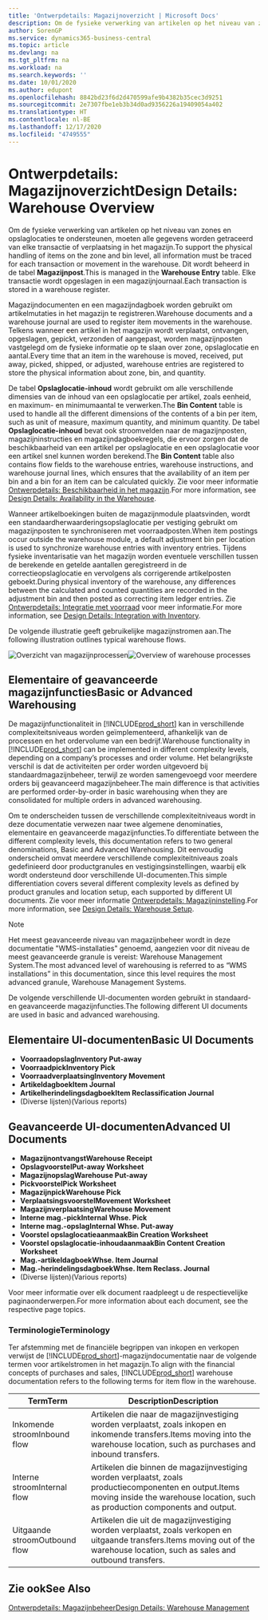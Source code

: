 ```yaml
---
title: 'Ontwerpdetails: Magazijnoverzicht | Microsoft Docs'
description: Om de fysieke verwerking van artikelen op het niveau van zones en opslaglocaties te ondersteunen, moeten alle gegevens worden getraceerd van elke transactie of verplaatsing in het magazijn. Dit wordt beheerd in de tabel **Magazijnpost**. Elke transactie wordt opgeslagen in een magazijnjournaal.
author: SorenGP
ms.service: dynamics365-business-central
ms.topic: article
ms.devlang: na
ms.tgt_pltfrm: na
ms.workload: na
ms.search.keywords: ''
ms.date: 10/01/2020
ms.author: edupont
ms.openlocfilehash: 8842bd23f6d2d470599afe9b4382b35cec3d9251
ms.sourcegitcommit: 2e7307fbe1eb3b34d0ad9356226a19409054a402
ms.translationtype: HT
ms.contentlocale: nl-BE
ms.lasthandoff: 12/17/2020
ms.locfileid: "4749555"
---
```

# <a name="design-details-warehouse-overview"></a><span data-ttu-id="3a91d-105">Ontwerpdetails: Magazijnoverzicht</span><span class="sxs-lookup"><span data-stu-id="3a91d-105">Design Details: Warehouse Overview</span></span>
<span data-ttu-id="3a91d-106">Om de fysieke verwerking van artikelen op het niveau van zones en opslaglocaties te ondersteunen, moeten alle gegevens worden getraceerd van elke transactie of verplaatsing in het magazijn.</span><span class="sxs-lookup"><span data-stu-id="3a91d-106">To support the physical handling of items on the zone and bin level, all information must be traced for each transaction or movement in the warehouse.</span></span> <span data-ttu-id="3a91d-107">Dit wordt beheerd in de tabel **Magazijnpost**.</span><span class="sxs-lookup"><span data-stu-id="3a91d-107">This is managed in the **Warehouse Entry** table.</span></span> <span data-ttu-id="3a91d-108">Elke transactie wordt opgeslagen in een magazijnjournaal.</span><span class="sxs-lookup"><span data-stu-id="3a91d-108">Each transaction is stored in a warehouse register.</span></span>  

<span data-ttu-id="3a91d-109">Magazijndocumenten en een magazijndagboek worden gebruikt om artikelmutaties in het magazijn te registreren.</span><span class="sxs-lookup"><span data-stu-id="3a91d-109">Warehouse documents and a warehouse journal are used to register item movements in the warehouse.</span></span> <span data-ttu-id="3a91d-110">Telkens wanneer een artikel in het magazijn wordt verplaatst, ontvangen, opgeslagen, gepickt, verzonden of aangepast, worden magazijnposten vastgelegd om de fysieke informatie op te slaan over zone, opslaglocatie en aantal.</span><span class="sxs-lookup"><span data-stu-id="3a91d-110">Every time that an item in the warehouse is moved, received, put away, picked, shipped, or adjusted, warehouse entries are registered to store the physical information about zone, bin, and quantity.</span></span>

<span data-ttu-id="3a91d-111">De tabel **Opslaglocatie-inhoud** wordt gebruikt om alle verschillende dimensies van de inhoud van een opslaglocatie per artikel, zoals eenheid, en maximum- en minimumaantal te verwerken.</span><span class="sxs-lookup"><span data-stu-id="3a91d-111">The **Bin Content** table is used to handle all the different dimensions of the contents of a bin per item, such as unit of measure, maximum quantity, and minimum quantity.</span></span> <span data-ttu-id="3a91d-112">De tabel **Opslaglocatie-inhoud** bevat ook stroomvelden naar de magazijnposten, magazijninstructies en magazijndagboekregels, die ervoor zorgen dat de beschikbaarheid van een artikel per opslaglocatie en een opslaglocatie voor een artikel snel kunnen worden berekend.</span><span class="sxs-lookup"><span data-stu-id="3a91d-112">The **Bin Content** table also contains flow fields to the warehouse entries, warehouse instructions, and warehouse journal lines, which ensures that the availability of an item per bin and a bin for an item can be calculated quickly.</span></span> <span data-ttu-id="3a91d-113">Zie voor meer informatie [Ontwerpdetails: Beschikbaarheid in het magazijn](design-details-availability-in-the-warehouse.md).</span><span class="sxs-lookup"><span data-stu-id="3a91d-113">For more information, see [Design Details: Availability in the Warehouse](design-details-availability-in-the-warehouse.md).</span></span>  

<span data-ttu-id="3a91d-114">Wanneer artikelboekingen buiten de magazijnmodule plaatsvinden, wordt een standaardherwaarderingsopslaglocatie per vestiging gebruikt om magazijnposten te synchroniseren met voorraadposten.</span><span class="sxs-lookup"><span data-stu-id="3a91d-114">When item postings occur outside the warehouse module, a default adjustment bin per location is used to synchronize warehouse entries with inventory entries.</span></span> <span data-ttu-id="3a91d-115">Tijdens fysieke inventarisatie van het magazijn worden eventuele verschillen tussen de berekende en getelde aantallen geregistreerd in de correctieopslaglocatie en vervolgens als corrigerende artikelposten geboekt.</span><span class="sxs-lookup"><span data-stu-id="3a91d-115">During physical inventory of the warehouse, any differences between the calculated and counted quantities are recorded in the adjustment bin and then posted as correcting item ledger entries.</span></span> <span data-ttu-id="3a91d-116">Zie [Ontwerpdetails: Integratie met voorraad](design-details-integration-with-inventory.md) voor meer informatie.</span><span class="sxs-lookup"><span data-stu-id="3a91d-116">For more information, see [Design Details: Integration with Inventory](design-details-integration-with-inventory.md).</span></span>  

<span data-ttu-id="3a91d-117">De volgende illustratie geeft gebruikelijke magazijnstromen aan.</span><span class="sxs-lookup"><span data-stu-id="3a91d-117">The following illustration outlines typical warehouse flows.</span></span>  

<span data-ttu-id="3a91d-118">![Overzicht van magazijnprocessen](media/design_details_warehouse_management_overview.png "Overzicht van magazijnprocessen")</span><span class="sxs-lookup"><span data-stu-id="3a91d-118">![Overview of warehouse processes](media/design_details_warehouse_management_overview.png "Overview of warehouse processes")</span></span>  

## <a name="basic-or-advanced-warehousing"></a><span data-ttu-id="3a91d-119">Elementaire of geavanceerde magazijnfuncties</span><span class="sxs-lookup"><span data-stu-id="3a91d-119">Basic or Advanced Warehousing</span></span>  
<span data-ttu-id="3a91d-120">De magazijnfunctionaliteit in [!INCLUDE[prod_short](includes/prod_short.md)] kan in verschillende complexiteitsniveaus worden geïmplementeerd, afhankelijk van de processen en het ordervolume van een bedrijf.</span><span class="sxs-lookup"><span data-stu-id="3a91d-120">Warehouse functionality in [!INCLUDE[prod_short](includes/prod_short.md)] can be implemented in different complexity levels, depending on a company’s processes and order volume.</span></span> <span data-ttu-id="3a91d-121">Het belangrijkste verschil is dat de activiteiten per order worden uitgevoerd bij standaardmagazijnbeheer, terwijl ze worden samengevoegd voor meerdere orders bij geavanceerd magazijnbeheer.</span><span class="sxs-lookup"><span data-stu-id="3a91d-121">The main difference is that activities are performed order-by-order in basic warehousing when they are consolidated for multiple orders in advanced warehousing.</span></span>  

 <span data-ttu-id="3a91d-122">Om te onderscheiden tussen de verschillende complexiteitniveaus wordt in deze documentatie verwezen naar twee algemene denominaties, elementaire en geavanceerde magazijnfuncties.</span><span class="sxs-lookup"><span data-stu-id="3a91d-122">To differentiate between the different complexity levels, this documentation refers to two general denominations, Basic and Advanced Warehousing.</span></span> <span data-ttu-id="3a91d-123">Dit eenvoudig onderscheid omvat meerdere verschillende complexiteitniveaus zoals gedefinieerd door productgranules en vestigingsinstellingen, waarbij elk wordt ondersteund door verschillende UI-documenten.</span><span class="sxs-lookup"><span data-stu-id="3a91d-123">This simple differentiation covers several different complexity levels as defined by product granules and location setup, each supported by different UI documents.</span></span> <span data-ttu-id="3a91d-124">Zie voor meer informatie [Ontwerpdetails: Magazijninstelling](design-details-warehouse-setup.md).</span><span class="sxs-lookup"><span data-stu-id="3a91d-124">For more information, see [Design Details: Warehouse Setup](design-details-warehouse-setup.md).</span></span>  

> [!NOTE]  
>  <span data-ttu-id="3a91d-125">Het meest geavanceerde niveau van magazijnbeheer wordt in deze documentatie "WMS-installaties" genoemd, aangezien voor dit niveau de meest geavanceerde granule is vereist: Warehouse Management System.</span><span class="sxs-lookup"><span data-stu-id="3a91d-125">The most advanced level of warehousing is referred to as “WMS installations” in this documentation, since this level requires the most advanced granule, Warehouse Management Systems.</span></span>  

 <span data-ttu-id="3a91d-126">De volgende verschillende UI-documenten worden gebruikt in standaard- en geavanceerde magazijnfuncties.</span><span class="sxs-lookup"><span data-stu-id="3a91d-126">The following different UI documents are used in basic and advanced warehousing.</span></span>  

## <a name="basic-ui-documents"></a><span data-ttu-id="3a91d-127">Elementaire UI-documenten</span><span class="sxs-lookup"><span data-stu-id="3a91d-127">Basic UI Documents</span></span>  

-   <span data-ttu-id="3a91d-128">**Voorraadopslag**</span><span class="sxs-lookup"><span data-stu-id="3a91d-128">**Inventory Put-away**</span></span>  
-   <span data-ttu-id="3a91d-129">**Voorraadpick**</span><span class="sxs-lookup"><span data-stu-id="3a91d-129">**Inventory Pick**</span></span>  
-   <span data-ttu-id="3a91d-130">**Voorraadverplaatsing**</span><span class="sxs-lookup"><span data-stu-id="3a91d-130">**Inventory Movement**</span></span>  
-   <span data-ttu-id="3a91d-131">**Artikeldagboek**</span><span class="sxs-lookup"><span data-stu-id="3a91d-131">**Item Journal**</span></span>  
-   <span data-ttu-id="3a91d-132">**Artikelherindelingsdagboek**</span><span class="sxs-lookup"><span data-stu-id="3a91d-132">**Item Reclassification Journal**</span></span>  
-   <span data-ttu-id="3a91d-133">(Diverse lijsten)</span><span class="sxs-lookup"><span data-stu-id="3a91d-133">(Various reports)</span></span>  

## <a name="advanced-ui-documents"></a><span data-ttu-id="3a91d-134">Geavanceerde UI-documenten</span><span class="sxs-lookup"><span data-stu-id="3a91d-134">Advanced UI Documents</span></span>  

-   <span data-ttu-id="3a91d-135">**Magazijnontvangst**</span><span class="sxs-lookup"><span data-stu-id="3a91d-135">**Warehouse Receipt**</span></span>  
-   <span data-ttu-id="3a91d-136">**Opslagvoorstel**</span><span class="sxs-lookup"><span data-stu-id="3a91d-136">**Put-away Worksheet**</span></span>  
-   <span data-ttu-id="3a91d-137">**Magazijnopslag**</span><span class="sxs-lookup"><span data-stu-id="3a91d-137">**Warehouse Put-away**</span></span>  
-   <span data-ttu-id="3a91d-138">**Pickvoorstel**</span><span class="sxs-lookup"><span data-stu-id="3a91d-138">**Pick Worksheet**</span></span>  
-   <span data-ttu-id="3a91d-139">**Magazijnpick**</span><span class="sxs-lookup"><span data-stu-id="3a91d-139">**Warehouse Pick**</span></span>  
-   <span data-ttu-id="3a91d-140">**Verplaatsingsvoorstel**</span><span class="sxs-lookup"><span data-stu-id="3a91d-140">**Movement Worksheet**</span></span>  
-   <span data-ttu-id="3a91d-141">**Magazijnverplaatsing**</span><span class="sxs-lookup"><span data-stu-id="3a91d-141">**Warehouse Movement**</span></span>  
-   <span data-ttu-id="3a91d-142">**Interne mag.-pick**</span><span class="sxs-lookup"><span data-stu-id="3a91d-142">**Internal Whse. Pick**</span></span>  
-   <span data-ttu-id="3a91d-143">**Interne mag.-opslag**</span><span class="sxs-lookup"><span data-stu-id="3a91d-143">**Internal Whse. Put-away**</span></span>  
-   <span data-ttu-id="3a91d-144">**Voorstel opslaglocatieaanmaak**</span><span class="sxs-lookup"><span data-stu-id="3a91d-144">**Bin Creation Worksheet**</span></span>  
-   <span data-ttu-id="3a91d-145">**Voorstel opslaglocatie-inhoudaanmaak**</span><span class="sxs-lookup"><span data-stu-id="3a91d-145">**Bin Content Creation Worksheet**</span></span>  
-   <span data-ttu-id="3a91d-146">**Mag.-artikeldagboek**</span><span class="sxs-lookup"><span data-stu-id="3a91d-146">**Whse. Item Journal**</span></span>  
-   <span data-ttu-id="3a91d-147">**Mag.-herindelingsdagboek**</span><span class="sxs-lookup"><span data-stu-id="3a91d-147">**Whse. Item Reclass. Journal**</span></span>  
-   <span data-ttu-id="3a91d-148">(Diverse lijsten)</span><span class="sxs-lookup"><span data-stu-id="3a91d-148">(Various reports)</span></span>  

<span data-ttu-id="3a91d-149">Voor meer informatie over elk document raadpleegt u de respectievelijke paginaonderwerpen.</span><span class="sxs-lookup"><span data-stu-id="3a91d-149">For more information about each document, see the respective page topics.</span></span>  

### <a name="terminology"></a><span data-ttu-id="3a91d-150">Terminologie</span><span class="sxs-lookup"><span data-stu-id="3a91d-150">Terminology</span></span>  
<span data-ttu-id="3a91d-151">Ter afstemming met de financiële begrippen van inkopen en verkopen verwijst de [!INCLUDE[prod_short](includes/prod_short.md)]-magazijndocumentatie naar de volgende termen voor artikelstromen in het magazijn.</span><span class="sxs-lookup"><span data-stu-id="3a91d-151">To align with the financial concepts of purchases and sales, [!INCLUDE[prod_short](includes/prod_short.md)] warehouse documentation refers to the following terms for item flow in the warehouse.</span></span>  

|<span data-ttu-id="3a91d-152">Term</span><span class="sxs-lookup"><span data-stu-id="3a91d-152">Term</span></span>|<span data-ttu-id="3a91d-153">Description</span><span class="sxs-lookup"><span data-stu-id="3a91d-153">Description</span></span>|  
|----------|---------------------------------------|  
|<span data-ttu-id="3a91d-154">Inkomende stroom</span><span class="sxs-lookup"><span data-stu-id="3a91d-154">Inbound flow</span></span>|<span data-ttu-id="3a91d-155">Artikelen die naar de magazijnvestiging worden verplaatst, zoals inkopen en inkomende transfers.</span><span class="sxs-lookup"><span data-stu-id="3a91d-155">Items moving into the warehouse location, such as purchases and inbound transfers.</span></span>|  
|<span data-ttu-id="3a91d-156">Interne stroom</span><span class="sxs-lookup"><span data-stu-id="3a91d-156">Internal flow</span></span>|<span data-ttu-id="3a91d-157">Artikelen die binnen de magazijnvestiging worden verplaatst, zoals productiecomponenten en output.</span><span class="sxs-lookup"><span data-stu-id="3a91d-157">Items moving inside the warehouse location, such as production components and output.</span></span>|  
|<span data-ttu-id="3a91d-158">Uitgaande stroom</span><span class="sxs-lookup"><span data-stu-id="3a91d-158">Outbound flow</span></span>|<span data-ttu-id="3a91d-159">Artikelen die uit de magazijnvestiging worden verplaatst, zoals verkopen en uitgaande transfers.</span><span class="sxs-lookup"><span data-stu-id="3a91d-159">Items moving out of the warehouse location, such as sales and outbound transfers.</span></span>|  

## <a name="see-also"></a><span data-ttu-id="3a91d-160">Zie ook</span><span class="sxs-lookup"><span data-stu-id="3a91d-160">See Also</span></span>  
 [<span data-ttu-id="3a91d-161">Ontwerpdetails: Magazijnbeheer</span><span class="sxs-lookup"><span data-stu-id="3a91d-161">Design Details: Warehouse Management</span></span>](design-details-warehouse-management.md)
